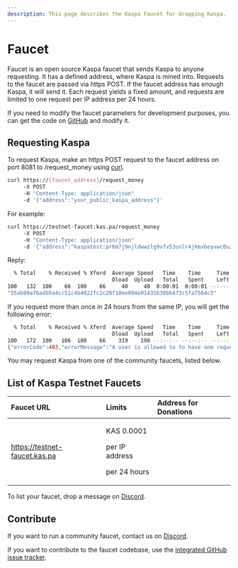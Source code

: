 ```yaml
---
description: This page describes the Kaspa Faucet for dropping Kaspa.
---
```


# Faucet

Faucet is an open source Kaspa faucet that sends Kaspa to anyone requesting. It has a defined address, where Kaspa is mined into. Requests to the faucet are passed via https POST. If the faucet address has enough Kaspa, it will send it. Each request yields a fixed amount, and requests are limited to one request per IP address per 24 hours.

If you need to modify the faucet parameters for development purposes, you can get the code on [GitHub](https://github.com/kaspanet/faucet) and modify it.

## Requesting Kaspa

To request Kaspa, make an https POST request to the faucet address on port 8081 to /request\_money using [curl](https://curl.haxx.se/).

```bash
curl https://[faucet_address]/request_money
     -X POST
     -H "Content-Type: application/json"
     -d '{"address":"your_public_kaspa_address"}'
```

For example:

```bash
curl https://testnet-faucet.kas.pa/request_money
     -X POST
     -H "Content-Type: application/json"
     -d '{"address":"kaspatest:pr6m7j9njldwwzlg9v7v53unlr4jkmx6eyvwc0uz5t"}'
```

Reply:

```bash
  % Total    % Received % Xferd  Average Speed   Time    Time     Time  Current
                                 Dload  Upload   Total   Spent    Left  Speed
100   132  100    66  100    66     40     40  0:00:01  0:00:01 --:--:--    80
"55ab99a7badb5a4cc51c4b4022fc2c20f10ee094e01435630bb473c5fa7564c5"
```

If you request more than once in 24 hours from the same IP, you will get the following error:

```bash
  % Total    % Received % Xferd  Average Speed   Time    Time     Time  Current
                                 Dload  Upload   Total   Spent    Left  Speed
100   172  100   106  100    66    319    198 --:--:-- --:--:-- --:--:--   519
{"errorCode":403,"errorMessage":"A user is allowed to to have one request from the faucet every 24 hours"}
```

You may request Kaspa from one of the community faucets, listed below.

## List of Kaspa Testnet Faucets

<table>
  <thead>
    <tr>
      <th style="text-align:left">Faucet URL</th>
      <th style="text-align:left">Limits</th>
      <th style="text-align:left">Address for Donations</th>
    </tr>
  </thead>
  <tbody>
    <tr>
      <td style="text-align:left"><a href="https://testnet-faucet.kas.pa">https://testnet-faucet.kas.pa</a>
      </td>
      <td style="text-align:left">
        <p>KAS 0.0001</p>
        <p>per IP address</p>
        <p>per 24 hours</p>
      </td>
      <td style="text-align:left"></td>
    </tr>
  </tbody>
</table>

To list your faucet, drop a message on [Discord](https://discord.gg/WmGhhzk).

## Contribute

If you want to run a community faucet, contact us on [Discord](https://discord.gg/WmGhhzk).

If you want to contribute to the faucet codebase, use the [integrated GitHub issue tracker](https://github.com/kaspanet/faucet/issues).

